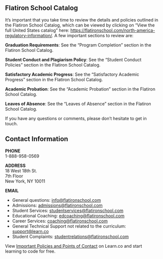 ## Flatiron School Catalog
It’s important that you take time to review the details and policies outlined in the Flatiron School Catalog, which can be viewed by clicking on “View the full United States catalog” here: https://flatironschool.com/north-america-regulatory-information/. A few important sections to review are: 

**Graduation Requirements**: See the “Program Completion” section in the Flatiron School Catalog.

**Student Conduct and Plagiarism Policy**: See the “Student Conduct Policies” section in the Flatiron School Catalog.

**Satisfactory Academic Progress**: See the “Satisfactory Academic Progress” section in the Flatiron School Catalog.

**Academic Probation**: See the “Academic Probation” section in the Flatiron School Catalog.

**Leaves of Absence**: See the “Leaves of Absence” section in the Flatiron School Catalog.

If you have any questions or comments, please don’t hesitate to get in touch. 

## Contact Information
**PHONE**  
1-888-958-0569

**ADDRESS**  
18 West 18th St.  
7th Floor  
New York, NY 10011  

**EMAIL**
* General questions: info@flatironschool.com
* Admissions: admissions@flatironschool.com 
* Student Services: studentservices@flatironschool.com
* Educational Coaching: edcoaching@flatironschool.com
* Career Services: coaching@flatironschool.com
* General Technical Support not related to the curriculum: support@learn.co
* Student Complaints: studentrelations@flatironschool.com



<p class='util--hide'>View <a href='https://learn.co/lessons/important-policies-and-points-of-contact'>Important Policies and Points of Contact</a> on Learn.co and start learning to code for free.</p>

